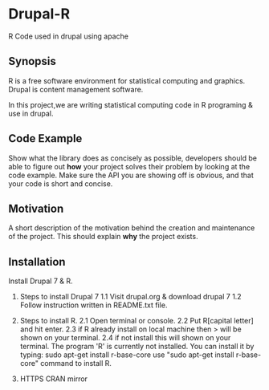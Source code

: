 # Drupal-R
R Code used in drupal using apache

## Synopsis

R is a free software environment for statistical computing and graphics.
Drupal is content management software.

In this project,we are writing statistical computing code in R programing & use in drupal.


## Code Example

Show what the library does as concisely as possible, developers should be able to figure out **how** your project solves their problem by looking at the code example. Make sure the API you are showing off is obvious, and that your code is short and concise.

## Motivation

A short description of the motivation behind the creation and maintenance of the project. This should explain **why** the project exists.

## Installation

Install Drupal 7 & R.

1.	Steps to install Drupal 7
	1.1	Visit drupal.org & download drupal 7
	1.2 Follow instruction written in README.txt file.

2.	Steps to install R.
	2.1	Open terminal or console.
	2.2	Put R[capital letter] and hit enter.
	2.3	if R already install on local machine then > will be shown on your terminal.
	2.4	if not install this will shown on your terminal. 
		The program 'R' is currently not installed. You can install it by typing:
		sudo apt-get install r-base-core
		use "sudo apt-get install r-base-core" command to install R.

3. HTTPS CRAN mirror
